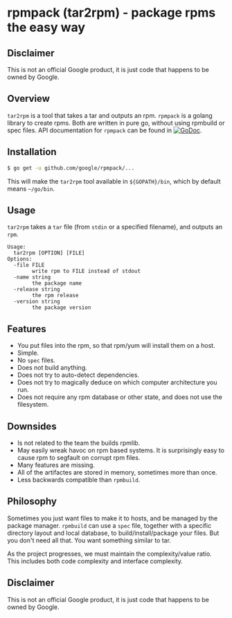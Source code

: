 # rpmpack (tar2rpm) - package rpms the easy way

## Disclaimer

This is not an official Google product, it is just code that happens to be owned
by Google.

## Overview

`tar2rpm` is a tool that takes a tar and outputs an rpm. `rpmpack` is a golang library to create rpms. Both are written in pure go, without using rpmbuild or spec files. API documentation for `rpmpack` can be found in [![GoDoc](https://godoc.org/github.com/google/rpmpack?status.svg)](https://godoc.org/github.com/google/rpmpack).

## Installation

```bash
$ go get -u github.com/google/rpmpack/...
```

This will make the `tar2rpm` tool available in `${GOPATH}/bin`, which by default means `~/go/bin`.

## Usage

`tar2rpm` takes a `tar` file (from `stdin` or a specified filename), and outputs an `rpm`.

```
Usage:
  tar2rpm [OPTION] [FILE]
Options:
  -file FILE
        write rpm to FILE instead of stdout
  -name string
        the package name
  -release string
        the rpm release
  -version string
        the package version
```

## Features

 - You put files into the rpm, so that rpm/yum will install them on a host.
 - Simple.
 - No `spec` files.
 - Does not build anything.
 - Does not try to auto-detect dependencies.
 - Does not try to magically deduce on which computer architecture you run.
 - Does not require any rpm database or other state, and does not use the
   filesystem.

## Downsides

 - Is not related to the team the builds rpmlib.
 - May easily wreak havoc on rpm based systems. It is surprisingly easy to cause
   rpm to segfault on corrupt rpm files.
 - Many features are missing.
 - All of the artifactes are stored in memory, sometimes more than once.
 - Less backwards compatible than `rpmbuild`.

## Philosophy

Sometimes you just want files to make it to hosts, and be managed by the package
manager. `rpmbuild` can use a `spec` file, together with a specific directory
layout and local database, to build/install/package your files. But you don't
need all that. You want something similar to tar.

As the project progresses, we must maintain the complexity/value ratio. This
includes both code complexity and interface complexity.

## Disclaimer

This is not an official Google product, it is just code that happens to be owned
by Google.
